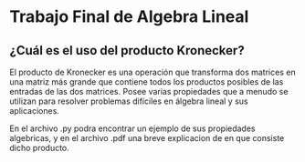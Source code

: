 # Trabajo Final de Algebra Lineal
## ¿Cuál es el uso del producto Kronecker?
El producto de Kronecker es una operación que transforma dos matrices en una matriz más grande que contiene todos los productos posibles de las entradas de las dos matrices. Posee varias propiedades que a menudo se utilizan para resolver problemas difíciles en álgebra lineal y sus aplicaciones.

En el archivo .py podra encontrar un ejemplo de sus propiedades algebricas, y en el archivo .pdf una breve explicacion de en que consiste dicho producto.
